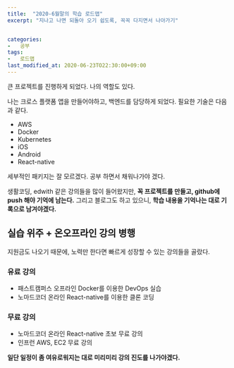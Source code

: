 ```yaml
---
title:  "2020-6월말의 학습 로드맵"
excerpt: "지나고 나면 되돌아 오기 쉽도록, 꼭꼭 다지면서 나아가기"


categories:
-   공부
tags:
-   로드맵
last_modified_at: 2020-06-23TO22:30:00+09:00
---
```


큰 프로젝트를 진행하게 되었다.
나의 역할도 있다.

나는 크로스 플랫폼 앱을 만들어야하고, 백엔드를 담당하게 되었다.
필요한 기술은 다음과 같다.

- AWS
- Docker
- Kubernetes
- iOS
- Android
- React-native

세부적인 패키지는 잘 모르겠다. 공부 하면서 채워나가야 겠다.

생활코딩, edwith 같은 강의들을 많이 들어왔지만,
**꼭 프로젝트를 만들고, github에 push 해야 기억에 남는다.**
그리고 블로그도 하고 있으니,
**학습 내용을 기억나는 대로 기록으로 남겨야겠다.**

## 실습 위주 + 온오프라인 강의 병행

지원금도 나오기 때문에, 노력만 한다면 빠르게 성장할 수 있는 강의들을 골랐다.

### 유료 강의

- 패스트캠퍼스 오프라인 Docker를 이용한 DevOps 실습
- 노마드코더 온라인 React-native를 이용한 클론 코딩

### 무료 강의

- 노마드코더 온라인 React-native 초보 무료 강의
- 인프런 AWS, EC2 무료 강의

**일단 일정이 좀 여유로워지는 대로 미리미리 강의 진도를 나가야겠다.**
